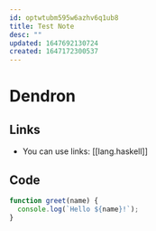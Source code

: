 ```yaml
---
id: optwtubm595w6azhv6q1ub8
title: Test Note
desc: ""
updated: 1647692130724
created: 1647172300537
---
```


# Dendron

## Links

- You can use links: [[lang.haskell]]

## Code

```js
function greet(name) {
  console.log(`Hello ${name}!`);
}
```

